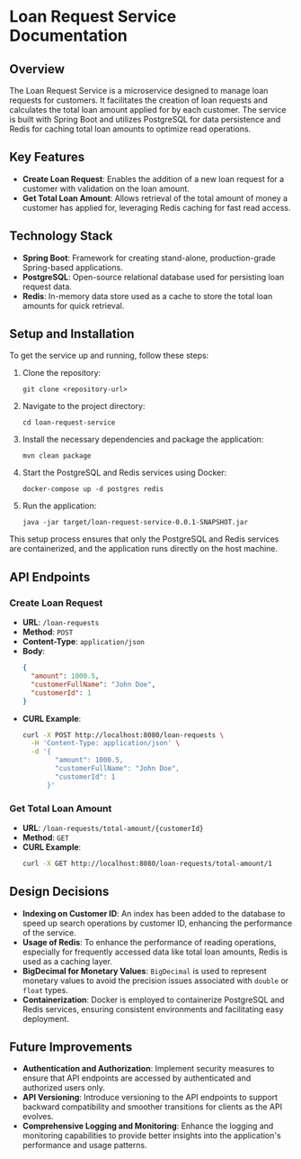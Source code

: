 # Loan Request Service Documentation

## Overview

The Loan Request Service is a microservice designed to manage loan requests for customers. It facilitates the creation of loan requests and calculates the total loan amount applied for by each customer. The service is built with Spring Boot and utilizes PostgreSQL for data persistence and Redis for caching total loan amounts to optimize read operations.

## Key Features

- **Create Loan Request**: Enables the addition of a new loan request for a customer with validation on the loan amount.
- **Get Total Loan Amount**: Allows retrieval of the total amount of money a customer has applied for, leveraging Redis caching for fast read access.

## Technology Stack

- **Spring Boot**: Framework for creating stand-alone, production-grade Spring-based applications.
- **PostgreSQL**: Open-source relational database used for persisting loan request data.
- **Redis**: In-memory data store used as a cache to store the total loan amounts for quick retrieval.

## Setup and Installation

To get the service up and running, follow these steps:

1. Clone the repository:
   ```
   git clone <repository-url>
   ```

2. Navigate to the project directory:
   ```
   cd loan-request-service
   ```

3. Install the necessary dependencies and package the application:
   ```
   mvn clean package
   ```

4. Start the PostgreSQL and Redis services using Docker:
   ```
   docker-compose up -d postgres redis
   ```

5. Run the application:
   ```
   java -jar target/loan-request-service-0.0.1-SNAPSHOT.jar
   ```

This setup process ensures that only the PostgreSQL and Redis services are containerized, and the application runs directly on the host machine.

## API Endpoints

### Create Loan Request

- **URL**: `/loan-requests`
- **Method**: `POST`
- **Content-Type**: `application/json`
- **Body**:
  ```json
  {
    "amount": 1000.5,
    "customerFullName": "John Doe",
    "customerId": 1
  }
  ```
- **CURL Example**:
  ```bash
  curl -X POST http://localhost:8080/loan-requests \
    -H 'Content-Type: application/json' \
    -d '{
          "amount": 1000.5,
          "customerFullName": "John Doe",
          "customerId": 1
        }'
  ```

### Get Total Loan Amount

- **URL**: `/loan-requests/total-amount/{customerId}`
- **Method**: `GET`
- **CURL Example**:
  ```bash
  curl -X GET http://localhost:8080/loan-requests/total-amount/1
  ```

## Design Decisions

- **Indexing on Customer ID**: An index has been added to the database to speed up search operations by customer ID, enhancing the performance of the service.
- **Usage of Redis**: To enhance the performance of reading operations, especially for frequently accessed data like total loan amounts, Redis is used as a caching layer.
- **BigDecimal for Monetary Values**: `BigDecimal` is used to represent monetary values to avoid the precision issues associated with `double` or `float` types.
- **Containerization**: Docker is employed to containerize PostgreSQL and Redis services, ensuring consistent environments and facilitating easy deployment.

## Future Improvements

- **Authentication and Authorization**: Implement security measures to ensure that API endpoints are accessed by authenticated and authorized users only.
- **API Versioning**: Introduce versioning to the API endpoints to support backward compatibility and smoother transitions for clients as the API evolves.
- **Comprehensive Logging and Monitoring**: Enhance the logging and monitoring capabilities to provide better insights into the application's performance and usage patterns.